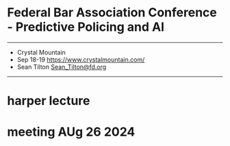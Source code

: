 # Federal Bar Association Conference - Predictive Policing and AI

---

+ Crystal Mountain 
+ Sep 18-19 https://www.crystalmountain.com/
+ Sean Tilton  Sean_Tilton@fd.org

---

# harper lecture


# meeting AUg 26 2024

